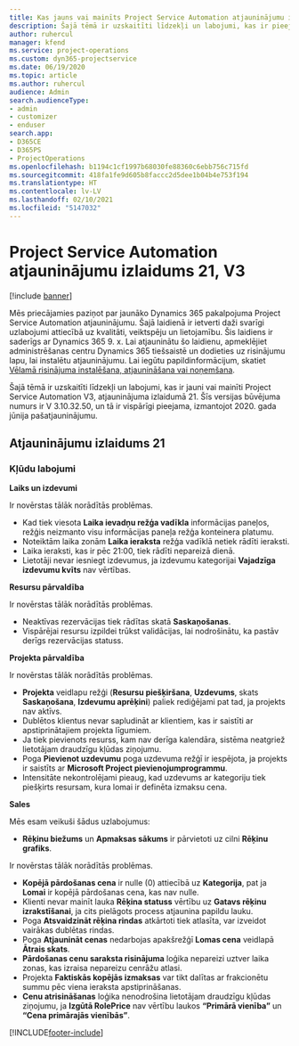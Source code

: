 ```yaml
---
title: Kas jauns vai mainīts Project Service Automation atjauninājumu izlaidumā 21, V3
description: Šajā tēmā ir uzskaitīti līdzekļi un labojumi, kas ir pieejami Project Service Automation atjauninājumu izlaidumā 21, V3.
author: ruhercul
manager: kfend
ms.service: project-operations
ms.custom: dyn365-projectservice
ms.date: 06/19/2020
ms.topic: article
ms.author: ruhercul
audience: Admin
search.audienceType:
- admin
- customizer
- enduser
search.app:
- D365CE
- D365PS
- ProjectOperations
ms.openlocfilehash: b1194c1cf1997b68030fe88360c6ebb756c715fd
ms.sourcegitcommit: 418fa1fe9d605b8faccc2d5dee1b04b4e753f194
ms.translationtype: HT
ms.contentlocale: lv-LV
ms.lasthandoff: 02/10/2021
ms.locfileid: "5147032"
---
```

# <a name="project-service-automation-update-release-21-v3"></a>Project Service Automation atjauninājumu izlaidums 21, V3

[!include [banner](../includes/psa-now-project-operations.md)]

Mēs priecājamies paziņot par jaunāko Dynamics 365 pakalpojuma Project Service Automation atjauninājumu. Šajā laidienā ir ietverti daži svarīgi uzlabojumi attiecībā uz kvalitāti, veiktspēju un lietojamību. Šis laidiens ir saderīgs ar Dynamics 365 9. x. Lai atjauninātu šo laidienu, apmeklējiet administrēšanas centru Dynamics 365 tiešsaistē un dodieties uz risinājumu lapu, lai instalētu atjauninājumu. Lai iegūtu papildinformācijum, skatiet [Vēlamā risinājuma instalēšana, atjaunināšana vai noņemšana](https://docs.microsoft.com/power-platform/admin/install-remove-preferred-solution).

Šajā tēmā ir uzskaitīti līdzekļi un labojumi, kas ir jauni vai mainīti Project Service Automation V3, atjauninājuma izlaidumā 21. Šīs versijas būvējuma numurs ir V 3.10.32.50, un tā ir vispārīgi pieejama, izmantojot 2020. gada jūnija pašatjauninājumu.

## <a name="update-release-21"></a>Atjauninājumu izlaidums 21

### <a name="bug-fixes"></a>Kļūdu labojumi

**Laiks un izdevumi**

Ir novērstas tālāk norādītās problēmas.

- Kad tiek viesota **Laika ievadņu režģa vadīkla** informācijas paneļos, režģis neizmanto visu informācijas paneļa režģa konteinera platumu.
- Noteiktām laika zonām **Laika ieraksta** režģa vadīklā netiek rādīti ieraksti.
- Laika ieraksti, kas ir pēc 21:00, tiek rādīti nepareizā dienā.
- Lietotāji nevar iesniegt izdevumus, ja izdevumu kategorijai **Vajadzīga izdevumu kvīts** nav vērtības.

**Resursu pārvaldība**

Ir novērstas tālāk norādītās problēmas.

- Neaktīvas rezervācijas tiek rādītas skatā **Saskaņošanas**.
- Vispārējai resursu izpildei trūkst validācijas, lai nodrošinātu, ka pastāv derīgs rezervācijas statuss.

**Projekta pārvaldība**

Ir novērstas tālāk norādītās problēmas.

- **Projekta** veidlapu režģi (**Resursu piešķiršana**, **Uzdevums**, skats **Saskaņošana**, **Izdevumu aprēķini**) paliek rediģējami pat tad, ja projekts nav aktīvs.
- Dublētos klientus nevar sapludināt ar klientiem, kas ir saistīti ar apstiprinātajiem projekta līgumiem.
- Ja tiek pievienots resurss, kam nav derīga kalendāra, sistēma neatgriež lietotājam draudzīgu kļūdas ziņojumu.
- Poga **Pievienot uzdevumu** poga uzdevuma režģī ir iespējota, ja projekts ir saistīts ar **Microsoft Project pievienojumprogrammu**.
- Intensitāte nekontrolējami pieaug, kad uzdevums ar kategoriju tiek piešķirts resursam, kura lomai ir definēta izmaksu cena.

**Sales**

Mēs esam veikuši šādus uzlabojumus:

- **Rēķinu biežums** un **Apmaksas sākums** ir pārvietoti uz cilni **Rēķinu grafiks**.

Ir novērstas tālāk norādītās problēmas.

- **Kopējā pārdošanas cena** ir nulle (0) attiecībā uz **Kategorija**, pat ja **Lomai** ir kopējā pārdošanas cena, kas nav nulle.
- Klienti nevar mainīt lauka **Rēķina statuss** vērtību uz **Gatavs rēķinu izrakstīšanai**, ja cits pielāgots process atjaunina papildu lauku.
- Poga **Atsvaidzināt rēķina rindas** atkārtoti tiek atlasīta, var izveidot vairākas dublētas rindas.
- Poga **Atjaunināt cenas** nedarbojas apakšrežģī **Lomas cena** veidlapā **Ātrais skats**.
- **Pārdošanas cenu saraksta risinājuma** loģika nepareizi uztver laika zonas, kas izraisa nepareizu cenrāžu atlasi.
- Projekta **Faktiskās kopējās izmaksas** var tikt dalītas ar frakcionētu summu pēc viena ieraksta apstiprināšanas.
- **Cenu atrisināšanas** loģika nenodrošina lietotājam draudzīgu kļūdas ziņojumu, ja **Izgūtā RolePrice** nav vērtību laukos **“Primārā vienība”** un **“Cena primārajās vienībās”**.


[!INCLUDE[footer-include](../includes/footer-banner.md)]